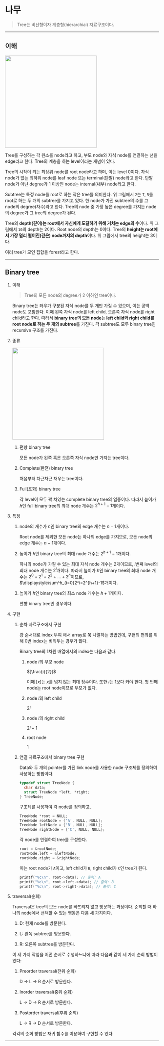 # 나무

> Tree는 비선형이자 계층형(hierarchial) 자료구조이다.

---

## 이해

<img src="https://github.com/user-attachments/assets/c9339bd1-6b99-4f96-bcdb-e697d8f9b8ce" height="300"/>

Tree를 구성하는 각 원소를 node라고 하고, 부모 node와 자식 node를 연결하는 선을 edge라고 한다. Tree의 계층을 하는 level이라는 개념이 있다.

Tree의 시작이 되는 최상위 node를 root node라고 하며, 이는 level 0이다. 자식 node가 없는 최하위 node를 leaf node 또는 terminal(단말) node라고 한다. 단말 node가 아닌 degree가 1 이상인 node는 internal(내부) node라고 한다.

Subtree는 특정 node를 root로 하는 작은 tree를 의미한다. 위 그림에서 `2`는 `7`, `5`를 root로 하는 두 개의 subtree를 가지고 있다. 한 node가 가진 subtree의 수를 그 node의 degree(차수)라고 한다. Tree의 node 중 가장 높은 degree를 가지는 node의 degree가 그 tree의 degree가 된다.

Tree의 **depth(깊이)는 root에서 자신에게 도달하기 위해 거치는 edge의 수**이다. 위 그림에서 `10`의 depth는 2이다. Root node의 depth는 0이다. Tree의 **height는 root에서 가장 멀리 떨어진(깊은) node까지의 depth**이다. 위 그림에서 tree의 height는 3이다.

여러 tree가 모인 집합을 forest라고 한다.

---

## Binary tree

1. 이해

   > Tree의 모든 node의 degree가 2 이하인 tree이다.

   Binary tree는 좌우가 구분된 자식 node를 두 개만 가질 수 있으며, 이는 공백 node도 포함한다. 이때 왼쪽 자식 node를 left child, 오른쪽 자식 node를 right child라고 한다. 따라서 **binary tree의 모든 node는 left child와 right child를 root node로 하는 두 개의 subtree**를 가진다. 각 subtree도 모두 binary tree인 recursive 구조를 가진다.

2. 종류

     <img src="https://github.com/user-attachments/assets/0bf64ffe-ae3b-48ca-a379-5f93f98da7e6" height="300"/>

   1. 편향 binary tree

      모든 node가 왼쪽 혹은 오른쪽 자식 node만 가지는 tree이다.

   2. Complete(완전) binary tree

      처음부터 차근차근 채우는 tree이다.

   3. Full(포화) binary tree

      각 level이 모두 꽉 차있는 complete binary tree의 일종이다. 따라서 높이가 $h$인 full binary tree의 최대 node 개수는 $2^{h+1}-1$개이다.

3. 특징

   1. node의 개수가 $n$인 binary tree의 edge 개수는 $n-1$개이다.

      Root node를 제외한 모든 node는 하나의 edge를 가지므로, 모든 node의 edge 개수는 $n-1$개이다.

   2. 높이가 $h$인 binary tree의 최대 node 개수는 $2^{h+1}-1$개이다.

      하나의 node가 가질 수 있는 최대 자식 node 개수는 2개이므로, $i$번째 level의 최대 node 개수는 $2^i$개이다. 따라서 높이가 $h$인 binary tree의 최대 node 개수는 $2^0+2^1+2^2+...+2^h$이므로, $\displaystyle\sum^h_{i=0}2^i=2^{h+1}-1$개이다.

   3. 높이가 $h$인 binary tree의 최소 node 개수는 $h+1$개이다.

      편향 binary tree인 경우이다.

4. 구현

   1. 순차 자료구조에서 구현

      걍 순서대로 index 부여 해서 array로 쭉 나열하는 방법인데, 구현의 편의를 위해 0번 index는 비워두는 경우가 많다.

      Binary tree의 1차원 배열에서의 index는 다음과 같다.

      1. node $i$의 부모 node

         $[\frac{i}{2}]$

         이때 $[x]$는 $x$를 넘지 않는 최대 정수이다. 또한 $i$는 1보다 커야 한다. 첫 번째 node는 root node이므로 부모가 없다.

      2. node $i$의 left child

         $2i$

      3. node $i$의 right child

         $2i+1$

      4. root node

         $1$

   2. 연결 자료구조에서 binary tree 구현

      Data와 두 개의 pointer를 가진 link node를 사용한 node 구조체를 정의하여 사용하는 방법이다.

      ```c
      typedef struct TreeNode {
        char data;
        struct TreeNode *left, *right;
      } TreeNode;
      ```

      구조체를 사용하여 각 node를 정의하고,

      ```c
      TreeNode *root = NULL;
      TreeNode rootNode = {'A', NULL, NULL};
      TreeNode leftNode = {'B', NULL, NULL};
      TreeNode rightNode = {'C', NULL, NULL};
      ```

      각 node를 연결하여 tree를 구성한다.

      ```c
      root = &rootNode;
      rootNode.left = &leftNode;
      rootNode.right = &rightNode;
      ```

      이는 root node가 `A`이고, left child가 `B`, right child가 `C`인 tree가 된다.

      ```c
      printf("%c\n", root->data); // 출력: A
      printf("%c\n", root->left->data); // 출력: B
      printf("%c\n", root->right->data); // 출력: C
      ```

5. traversal(순회)

   Traversal은 tree의 모든 node를 빠뜨리지 않고 방문하는 과정이다. 순회할 때 하나의 node에서 선택할 수 있는 행동은 다음 세 가지이다.

   1. D: 현재 node를 방문한다.

   2. L: 왼쪽 subtree를 방문한다.

   3. R: 오른쪽 subtree를 방문한다.

   이 세 가지 작업을 어떤 순서로 수행하느냐에 따라 다음과 같이 세 가지 순회 방법이 있다:

   1. Preorder traversal(전위 순회)

      D -> L -> R 순서로 방문한다.

   2. Inorder traversal(중위 순회)

      L -> D -> R 순서로 방문한다.

   3. Postorder traversal(후위 순회)

      L -> R -> D 순서로 방문한다.

   각각의 순회 방법은 재귀 함수를 이용하여 구현할 수 있다.

---
